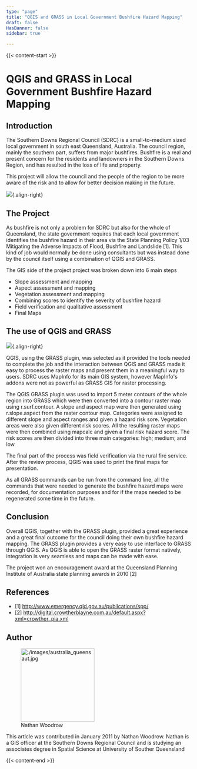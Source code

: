```yaml
---
type: "page"
title: "QGIS and GRASS in Local Government Bushfire Hazard Mapping"
draft: false
HasBanner: false
sidebar: true

---
```


{{< content-start >}}

# QGIS and GRASS in Local Government Bushfire Hazard Mapping

## Introduction

The Southern Downs Regional Council (SDRC) is a small-to-medium sized local government in south east Queensland, Australia. The council region, mainly the southern part, suffers from major bushfires. Bushfire is a real and present concern for the residents and landowners in the Southern Downs Region, and has resulted in the loss of life and property.

This project will allow the council and the people of the region to be more aware of the risk and to allow for better decision making in the future.

![](../images/australia_queens1.jpg){.align-right}

## The Project

As bushfire is not only a problem for SDRC but also for the whole of Queensland, the state government requires that each local government identifies the bushfire hazard in their area via the State Planning Policy 1/03 Mitigating the Adverse Impacts of Flood, Bushfire and Landslide \[1\]. This kind of job would normally be done using consultants but was instead done by the council itself using a combination of QGIS and GRASS.

The GIS side of the project project was broken down into 6 main steps

-   Slope assessment and mapping
-   Aspect assessment and mapping
-   Vegetation assessment and mapping
-   Combining scores to identify the severity of bushfire hazard
-   Field verification and qualitative assessment
-   Final Maps

## The use of QGIS and GRASS

![](../images/australia_queens2.jpg){.align-right}

QGIS, using the GRASS plugin, was selected as it provided the tools needed to complete the job and the interaction between QGIS and GRASS made it easy to process the raster maps and present them in a meaningful way to users. SDRC uses MapInfo for its main GIS system, however MapInfo's addons were not as powerful as GRASS GIS for raster processing.

The QGIS GRASS plugin was used to import 5 meter contours of the whole region into GRASS which were then converted into a contour raster map using r.surf.contour. A slope and aspect map were then generated using r.slope.aspect from the raster contour map. Categories were assigned to different slope and aspect ranges and given a hazard risk sore. Vegetation areas were also given different risk scores. All the resulting raster maps were then combined using mapcalc and given a final risk hazard score. The risk scores are then divided into three main categories: high; medium; and low.

The final part of the process was field verification via the rural fire service. After the review process, QGIS was used to print the final maps for presentation.

As all GRASS commands can be run from the command line, all the commands that were needed to generate the bushfire hazard maps were recorded, for documentation purposes and for if the maps needed to be regenerated some time in the future.

## Conclusion

Overall QGIS, together with the GRASS plugin, provided a great experience and a great final outcome for the council doing their own bushfire hazard mapping. The GRASS plugin provides a very easy to use interface to GRASS through QGIS. As QGIS is able to open the GRASS raster format natively, integration is very seamless and maps can be made with ease.

The project won an encouragement award at the Queensland Planning Institute of Australia state planning awards in 2010 \[2\]

## References

-   \[1\] <http://www.emergency.qld.gov.au/publications/spp/>
-   \[2\] <http://digital.crowtherblayne.com.au/default.aspx?xml=crowther_pia.xml>

## Author

<figure>
<img src="../images/australia_queensaut.jpg" class="align-left" height="200" alt="./images/australia_queensaut.jpg" />
<figcaption>Nathan Woodrow</figcaption>
</figure>

This article was contributed in January 2011 by Nathan Woodrow. Nathan is a GIS officer at the Southern Downs Regional Council and is studying an associates degree in Spatial Science at University of Souther Queensland

{{< content-end >}}
